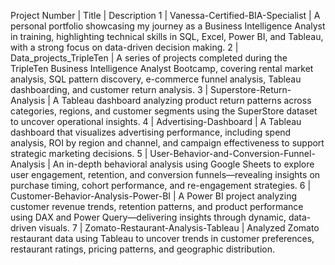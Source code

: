 Project Number | Title | Description
1 | Vanessa-Certified-BIA-Specialist | A personal portfolio showcasing my journey as a Business Intelligence Analyst in training, highlighting technical skills in SQL, Excel, Power BI, and Tableau, with a strong focus on data-driven decision making.
2 | Data_projects_TripleTen | A series of projects completed during the TripleTen Business Intelligence Analyst Bootcamp, covering rental market analysis, SQL pattern discovery, e-commerce funnel analysis, Tableau dashboarding, and customer return analysis.
3 | Superstore-Return-Analysis | A Tableau dashboard analyzing product return patterns across categories, regions, and customer segments using the SuperStore dataset to uncover operational insights.
4 | Advertising-Dashboard | A Tableau dashboard that visualizes advertising performance, including spend analysis, ROI by region and channel, and campaign effectiveness to support strategic marketing decisions.
5 | User-Behavior-and-Conversion-Funnel-Analysis | An in-depth behavioral analysis using Google Sheets to explore user engagement, retention, and conversion funnels—revealing insights on purchase timing, cohort performance, and re-engagement strategies.
6 | Customer-Behavior-Analysis-Power-BI | A Power BI project analyzing customer revenue trends, retention patterns, and product performance using DAX and Power Query—delivering insights through dynamic, data-driven visuals.
7 | Zomato-Restaurant-Analysis-Tableau | Analyzed Zomato restaurant data using Tableau to uncover trends in customer preferences, restaurant ratings, pricing patterns, and geographic distribution.
